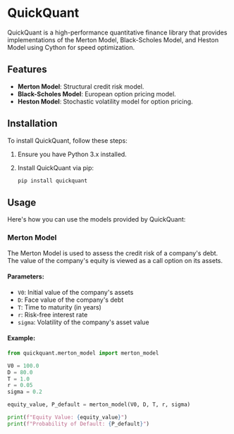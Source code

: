 # QuickQuant

QuickQuant is a high-performance quantitative finance library that provides implementations of the Merton Model, Black-Scholes Model, and Heston Model using Cython for speed optimization. 

## Features

- **Merton Model**: Structural credit risk model.
- **Black-Scholes Model**: European option pricing model.
- **Heston Model**: Stochastic volatility model for option pricing.

## Installation

To install QuickQuant, follow these steps:

1. Ensure you have Python 3.x installed.
2. Install QuickQuant via pip:

    ```bash
    pip install quickquant
    ```

## Usage

Here's how you can use the models provided by QuickQuant:

### Merton Model

The Merton Model is used to assess the credit risk of a company's debt. The value of the company's equity is viewed as a call option on its assets.

#### Parameters:
- `V0`: Initial value of the company's assets
- `D`: Face value of the company's debt
- `T`: Time to maturity (in years)
- `r`: Risk-free interest rate
- `sigma`: Volatility of the company's asset value

#### Example:

```python
from quickquant.merton_model import merton_model

V0 = 100.0
D = 80.0
T = 1.0
r = 0.05
sigma = 0.2

equity_value, P_default = merton_model(V0, D, T, r, sigma)

print(f"Equity Value: {equity_value}")
print(f"Probability of Default: {P_default}")
